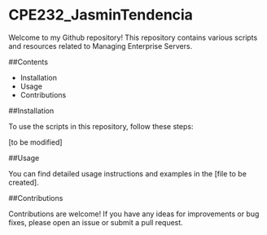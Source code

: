 # CPE232_JasminTendencia

Welcome to my Github repository! This repository contains various scripts and resources related to Managing Enterprise Servers.

##Contents

- Installation
- Usage
- Contributions

##Installation

To use the scripts in this repository, follow these steps:

[to be modified]


##Usage

You can find detailed usage instructions and examples in the [file to be created].


##Contributions

Contributions are welcome! If you have any ideas for improvements or bug fixes, please open an issue or submit a pull request.

